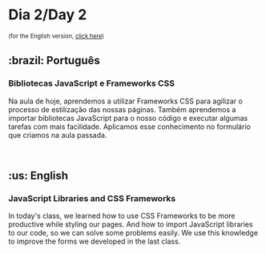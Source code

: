 # Dia 2/Day 2

<small>(for the English version, <a href="#en">click here</a>)</small>

<h2>:brazil: Português</h2>
<h3>Bibliotecas JavaScript e Frameworks CSS</h3>
<p>Na aula de hoje, aprendemos a utilizar Frameworks CSS para agilizar o processo de estilização das nossas páginas. Também aprendemos a importar bibliotecas JavaScript para o nosso código e executar algumas tarefas com mais facilidade. Aplicamos esse conhecimento no formulário que criamos na aula passada.</p>
<br>

<h2 id="en">:us: English</h2>
<h3>JavaScript Libraries and CSS Frameworks</h3>
<p>In today's class, we learned how to use CSS Frameworks to be more productive while styling our pages. And how to import JavaScript libraries to our code, so we can solve some problems easily. We use this knowledge to improve the forms we developed in the last class.</p>
